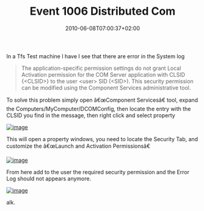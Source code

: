 ﻿---
title: "Event 1006 Distributed Com"
description: ""
date: 2010-06-08T07:00:37+02:00
draft: false
tags: [General]
categories: [General]
---
In a Tfs Test machine I have I see that there are error in the System log

> The application-specific permission settings do not grant Local Activation permission for the COM Server application with CLSID {&lt;CLSID&gt;} to the user &lt;user&gt; SID (&lt;SID&gt;). This security permission can be modified using the Component Services administrative tool.

To solve this problem simply open â€œComponent Servicesâ€ tool, expand the Computers/MyComputer/DCOMConfig, then locate the entry with the CLSID you find in the message, then right click and select property

[![image](http://www.codewrecks.com/blog/wp-content/uploads/2010/06/image_thumb13.png "image")](http://www.codewrecks.com/blog/wp-content/uploads/2010/06/image13.png)

This will open a property windows, you need to locate the Security Tab, and customize the â€œLaunch and Activation Permissionsâ€

[![image](http://www.codewrecks.com/blog/wp-content/uploads/2010/06/image_thumb14.png "image")](http://www.codewrecks.com/blog/wp-content/uploads/2010/06/image14.png)

From here add to the user the required security permission and the Error Log should not appears anymore.

[![image](http://www.codewrecks.com/blog/wp-content/uploads/2010/06/image_thumb15.png "image")](http://www.codewrecks.com/blog/wp-content/uploads/2010/06/image15.png)

alk.
